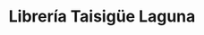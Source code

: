 ---
title: "Librería Taisigüe Laguna"
url: /nueva-guinea-raccs/libreria-taisiguee-laguna/
shop: Bücher
---